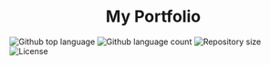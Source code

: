 <h1 align="center">My Portfolio</h1>
<img alt="Github top language" src="https://img.shields.io/github/languages/top/andrelinos/coffee-delivery?color=56BEB8">

<img alt="Github language count" src="https://img.shields.io/github/languages/count/andrelinos/coffee-delivery?color=56BEB8">

<img alt="Repository size" src="https://img.shields.io/github/repo-size/andrelinos/coffee-delivery?color=56BEB8">

<img alt="License" src="https://img.shields.io/github/license/andrelinos/coffee-delivery?color=56BEB8">